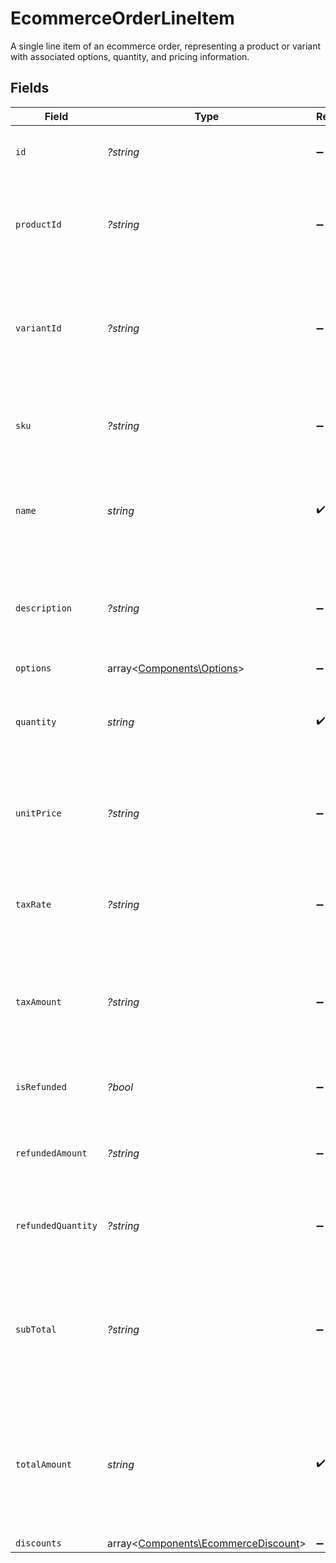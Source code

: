 # EcommerceOrderLineItem

A single line item of an ecommerce order, representing a product or variant with associated options, quantity, and pricing information.


## Fields

| Field                                                                                                        | Type                                                                                                         | Required                                                                                                     | Description                                                                                                  | Example                                                                                                      |
| ------------------------------------------------------------------------------------------------------------ | ------------------------------------------------------------------------------------------------------------ | ------------------------------------------------------------------------------------------------------------ | ------------------------------------------------------------------------------------------------------------ | ------------------------------------------------------------------------------------------------------------ |
| `id`                                                                                                         | *?string*                                                                                                    | :heavy_minus_sign:                                                                                           | A unique identifier for an object.                                                                           | 12345                                                                                                        |
| `productId`                                                                                                  | *?string*                                                                                                    | :heavy_minus_sign:                                                                                           | A unique identifier for the product associated with the line item.                                           | def456                                                                                                       |
| `variantId`                                                                                                  | *?string*                                                                                                    | :heavy_minus_sign:                                                                                           | A unique identifier for the variant of the product associated with the line item, if applicable.             | ghi789                                                                                                       |
| `sku`                                                                                                        | *?string*                                                                                                    | :heavy_minus_sign:                                                                                           | The SKU of the product or variant associated with the line item.                                             | MBP123-16GB-SILVER-13                                                                                        |
| `name`                                                                                                       | *string*                                                                                                     | :heavy_check_mark:                                                                                           | The name of the product or variant associated with the line item.                                            | Midnight 16inch MacBook Pro                                                                                  |
| `description`                                                                                                | *?string*                                                                                                    | :heavy_minus_sign:                                                                                           | The description of the product or variant associated with the line item.                                     | Powerful and portable, the MacBook Pro is perfect for professionals and creatives.                           |
| `options`                                                                                                    | array<[Components\Options](../../Models/Components/Options.md)>                                              | :heavy_minus_sign:                                                                                           | N/A                                                                                                          |                                                                                                              |
| `quantity`                                                                                                   | *string*                                                                                                     | :heavy_check_mark:                                                                                           | The quantity of the product or variant associated with the line item.                                        | 2                                                                                                            |
| `unitPrice`                                                                                                  | *?string*                                                                                                    | :heavy_minus_sign:                                                                                           | The unit price of the product or variant associated with the line item.                                      | 19.99                                                                                                        |
| `taxRate`                                                                                                    | *?string*                                                                                                    | :heavy_minus_sign:                                                                                           | The tax rate applied to the product or variant associated with the line item.                                | 0.08                                                                                                         |
| `taxAmount`                                                                                                  | *?string*                                                                                                    | :heavy_minus_sign:                                                                                           | The total tax amount applied to the product or variant associated with the line item.                        | 1.6                                                                                                          |
| `isRefunded`                                                                                                 | *?bool*                                                                                                      | :heavy_minus_sign:                                                                                           | Whether the line item has been refunded.                                                                     | false                                                                                                        |
| `refundedAmount`                                                                                             | *?string*                                                                                                    | :heavy_minus_sign:                                                                                           | The amount of the line item that has been refunded.                                                          | 0                                                                                                            |
| `refundedQuantity`                                                                                           | *?string*                                                                                                    | :heavy_minus_sign:                                                                                           | The quantity of the line item that has been refunded.                                                        | 0                                                                                                            |
| `subTotal`                                                                                                   | *?string*                                                                                                    | :heavy_minus_sign:                                                                                           | The sub total for the product(s) or variant associated with the line item, excluding taxes and discounts.    | 43.18                                                                                                        |
| `totalAmount`                                                                                                | *string*                                                                                                     | :heavy_check_mark:                                                                                           | The total amount for the product(s) or variant associated with the line item, including taxes and discounts. | 43.18                                                                                                        |
| `discounts`                                                                                                  | array<[Components\EcommerceDiscount](../../Models/Components/EcommerceDiscount.md)>                          | :heavy_minus_sign:                                                                                           | N/A                                                                                                          |                                                                                                              |